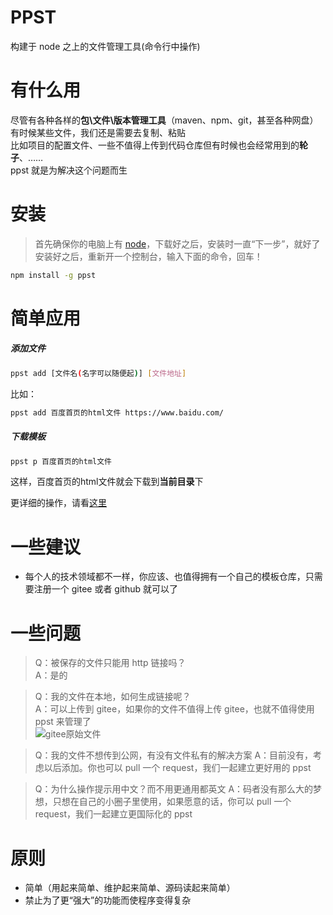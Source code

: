# PPST
构建于 node 之上的文件管理工具(命令行中操作)

# 有什么用
尽管有各种各样的**包\文件\版本管理工具**（maven、npm、git，甚至各种网盘）  
有时候某些文件，我们还是需要去复制、粘贴  
比如项目的配置文件、一些不值得上传到代码仓库但有时候也会经常用到的**轮子**、……  
ppst 就是为解决这个问题而生

# 安装
> 首先确保你的电脑上有 [node](https://nodejs.org/zh-cn/)，下载好之后，安装时一直“下一步”，就好了  
> 安装好之后，重新开一个控制台，输入下面的命令，回车！

```bash
npm install -g ppst
```

# 简单应用
##### 添加文件
```bash
ppst add [文件名(名字可以随便起)] [文件地址]
```
比如：
```bash
ppst add 百度首页的html文件 https://www.baidu.com/
```

##### 下载模板
```bash
ppst p 百度首页的html文件
```

这样，百度首页的html文件就会下载到**当前目录**下

更详细的操作，请看[这里]()

# 一些建议
+ 每个人的技术领域都不一样，你应该、也值得拥有一个自己的模板仓库，只需要注册一个 gitee 或者 github 就可以了

# 一些问题
> Q：被保存的文件只能用 http 链接吗？  
> A：是的

> Q：我的文件在本地，如何生成链接呢？  
> A：可以上传到 gitee，如果你的文件不值得上传 gitee，也就不值得使用 ppst 来管理了  
![gitee原始文件](https://raw.githubusercontent.com/daGaiGuanYu/ppst/master/asset/gitee-demo.jpg)

> Q：我的文件不想传到公网，有没有文件私有的解决方案
> A：目前没有，考虑以后添加。你也可以 pull 一个 request，我们一起建立更好用的 ppst

> Q：为什么操作提示用中文？而不用更通用都英文
> A：码者没有那么大的梦想，只想在自己的小圈子里使用，如果愿意的话，你可以 pull 一个 request，我们一起建立更国际化的 ppst

# 原则
+ 简单（用起来简单、维护起来简单、源码读起来简单）
+ 禁止为了更“强大”的功能而使程序变得复杂
